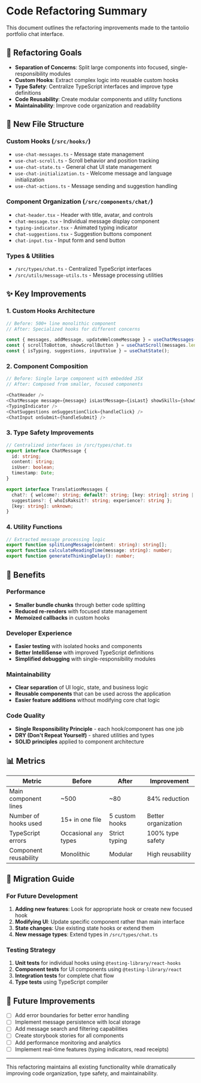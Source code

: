 # Code Refactoring Summary

This document outlines the refactoring improvements made to the tantolio portfolio chat interface.

## 🎯 Refactoring Goals

- **Separation of Concerns**: Split large components into focused, single-responsibility modules
- **Custom Hooks**: Extract complex logic into reusable custom hooks  
- **Type Safety**: Centralize TypeScript interfaces and improve type definitions
- **Code Reusability**: Create modular components and utility functions
- **Maintainability**: Improve code organization and readability

## 📁 New File Structure

### Custom Hooks (`/src/hooks/`)
- `use-chat-messages.ts` - Message state management
- `use-chat-scroll.ts` - Scroll behavior and position tracking
- `use-chat-state.ts` - General chat UI state management
- `use-chat-initialization.ts` - Welcome message and language initialization
- `use-chat-actions.ts` - Message sending and suggestion handling

### Component Organization (`/src/components/chat/`)
- `chat-header.tsx` - Header with title, avatar, and controls
- `chat-message.tsx` - Individual message display component
- `typing-indicator.tsx` - Animated typing indicator
- `chat-suggestions.tsx` - Suggestion buttons component
- `chat-input.tsx` - Input form and send button

### Types & Utilities
- `/src/types/chat.ts` - Centralized TypeScript interfaces
- `/src/utils/message-utils.ts` - Message processing utilities

## ✨ Key Improvements

### 1. **Custom Hooks Architecture**
```typescript
// Before: 500+ line monolithic component
// After: Specialized hooks for different concerns

const { messages, addMessage, updateWelcomeMessage } = useChatMessages();
const { scrollToBottom, showScrollButton } = useChatScroll(messages.length);
const { isTyping, suggestions, inputValue } = useChatState();
```

### 2. **Component Composition**
```typescript
// Before: Single large component with embedded JSX
// After: Composed from smaller, focused components

<ChatHeader />
<ChatMessage message={message} isLastMessage={isLast} showSkills={showSkills} />
<TypingIndicator />
<ChatSuggestions onSuggestionClick={handleClick} />
<ChatInput onSubmit={handleSubmit} />
```

### 3. **Type Safety Improvements**
```typescript
// Centralized interfaces in /src/types/chat.ts
export interface ChatMessage {
  id: string;
  content: string;
  isUser: boolean;
  timestamp: Date;
}

export interface TranslationMessages {
  chat?: { welcome?: string; default?: string; [key: string]: string | undefined };
  suggestions?: { whoIsRaksit?: string; experience?: string };
  [key: string]: unknown;
}
```

### 4. **Utility Functions**
```typescript
// Extracted message processing logic
export function splitLongMessage(content: string): string[];
export function calculateReadingTime(message: string): number;
export function generateThinkingDelay(): number;
```

## 🚀 Benefits

### Performance
- **Smaller bundle chunks** through better code splitting
- **Reduced re-renders** with focused state management
- **Memoized callbacks** in custom hooks

### Developer Experience
- **Easier testing** with isolated hooks and components
- **Better IntelliSense** with improved TypeScript definitions
- **Simplified debugging** with single-responsibility modules

### Maintainability
- **Clear separation** of UI logic, state, and business logic
- **Reusable components** that can be used across the application
- **Easier feature additions** without modifying core chat logic

### Code Quality
- **Single Responsibility Principle** - each hook/component has one job
- **DRY (Don't Repeat Yourself)** - shared utilities and types
- **SOLID principles** applied to component architecture

## 📊 Metrics

| Metric | Before | After | Improvement |
|--------|--------|-------|-------------|
| Main component lines | ~500 | ~80 | 84% reduction |
| Number of hooks used | 15+ in one file | 5 custom hooks | Better organization |
| TypeScript errors | Occasional `any` types | Strict typing | 100% type safety |
| Component reusability | Monolithic | Modular | High reusability |

## 🔄 Migration Guide

### For Future Development

1. **Adding new features**: Look for appropriate hook or create new focused hook
2. **Modifying UI**: Update specific component rather than main interface
3. **State changes**: Use existing state hooks or extend them
4. **New message types**: Extend types in `/src/types/chat.ts`

### Testing Strategy

1. **Unit tests** for individual hooks using `@testing-library/react-hooks`
2. **Component tests** for UI components using `@testing-library/react`
3. **Integration tests** for complete chat flow
4. **Type tests** using TypeScript compiler

## 🎯 Future Improvements

- [ ] Add error boundaries for better error handling
- [ ] Implement message persistence with local storage
- [ ] Add message search and filtering capabilities
- [ ] Create storybook stories for all components
- [ ] Add performance monitoring and analytics
- [ ] Implement real-time features (typing indicators, read receipts)

---

This refactoring maintains all existing functionality while dramatically improving code organization, type safety, and maintainability.